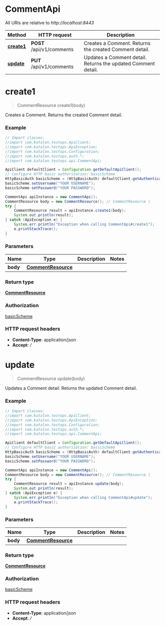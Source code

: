 # CommentApi

All URIs are relative to *http://localhost:8443*

Method | HTTP request | Description
------------- | ------------- | -------------
[**create1**](CommentApi.md#create1) | **POST** /api/v1/comments | Creates a Comment. Returns the created Comment detail.
[**update**](CommentApi.md#update) | **PUT** /api/v1/comments | Updates a Comment detail. Returns the updated Comment detail.

<a name="create1"></a>
# **create1**
> CommentResource create1(body)

Creates a Comment. Returns the created Comment detail.

### Example
```java
// Import classes:
//import com.katalon.testops.ApiClient;
//import com.katalon.testops.ApiException;
//import com.katalon.testops.Configuration;
//import com.katalon.testops.auth.*;
//import com.katalon.testops.api.CommentApi;

ApiClient defaultClient = Configuration.getDefaultApiClient();
// Configure HTTP basic authorization: basicScheme
HttpBasicAuth basicScheme = (HttpBasicAuth) defaultClient.getAuthentication("basicScheme");
basicScheme.setUsername("YOUR USERNAME");
basicScheme.setPassword("YOUR PASSWORD");

CommentApi apiInstance = new CommentApi();
CommentResource body = new CommentResource(); // CommentResource | 
try {
    CommentResource result = apiInstance.create1(body);
    System.out.println(result);
} catch (ApiException e) {
    System.err.println("Exception when calling CommentApi#create1");
    e.printStackTrace();
}
```

### Parameters

Name | Type | Description  | Notes
------------- | ------------- | ------------- | -------------
 **body** | [**CommentResource**](CommentResource.md)|  |

### Return type

[**CommentResource**](CommentResource.md)

### Authorization

[basicScheme](../README.md#basicScheme)

### HTTP request headers

 - **Content-Type**: application/json
 - **Accept**: */*

<a name="update"></a>
# **update**
> CommentResource update(body)

Updates a Comment detail. Returns the updated Comment detail.

### Example
```java
// Import classes:
//import com.katalon.testops.ApiClient;
//import com.katalon.testops.ApiException;
//import com.katalon.testops.Configuration;
//import com.katalon.testops.auth.*;
//import com.katalon.testops.api.CommentApi;

ApiClient defaultClient = Configuration.getDefaultApiClient();
// Configure HTTP basic authorization: basicScheme
HttpBasicAuth basicScheme = (HttpBasicAuth) defaultClient.getAuthentication("basicScheme");
basicScheme.setUsername("YOUR USERNAME");
basicScheme.setPassword("YOUR PASSWORD");

CommentApi apiInstance = new CommentApi();
CommentResource body = new CommentResource(); // CommentResource | 
try {
    CommentResource result = apiInstance.update(body);
    System.out.println(result);
} catch (ApiException e) {
    System.err.println("Exception when calling CommentApi#update");
    e.printStackTrace();
}
```

### Parameters

Name | Type | Description  | Notes
------------- | ------------- | ------------- | -------------
 **body** | [**CommentResource**](CommentResource.md)|  |

### Return type

[**CommentResource**](CommentResource.md)

### Authorization

[basicScheme](../README.md#basicScheme)

### HTTP request headers

 - **Content-Type**: application/json
 - **Accept**: */*

